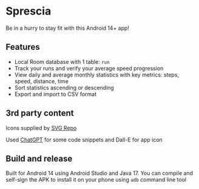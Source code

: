 # Sprescia

Be in a hurry to stay fit with this Android 14+ app!

## Features

- Local Room database with 1 table: `run`
- Track your runs and verify your average speed progression
- View daily and average monthly statistics with key metrics: steps, speed, distance, time
- Sort statistics ascending or descending
- Export and import to CSV format

## 3rd party content

Icons supplied by [SVG Repo](https://www.svgrepo.com/)

Used [ChatGPT](https://chatgpt.com/) for some code snippets and Dall-E for app icon

## Build and release

Built for Android 14 using Android Studio and Java 17. You can compile and self-sign the APK to install it on your phone using `adb` command line tool
